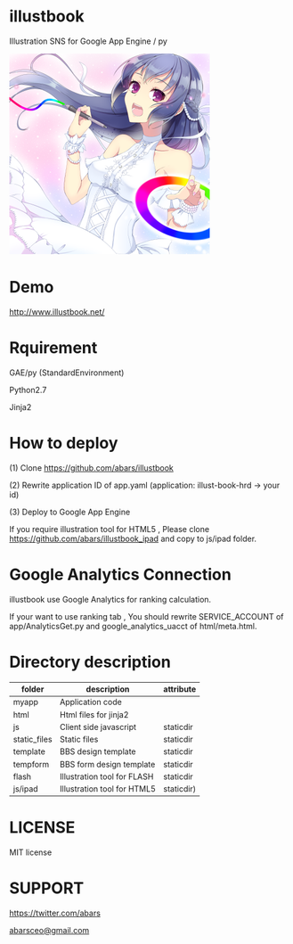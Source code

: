 # illustbook
Illustration SNS for Google App Engine / py

![illustbook logo](https://github.com/abars/illustbook/blob/master/static_files/banner_360b.png)

# Demo

http://www.illustbook.net/

# Rquirement

GAE/py (StandardEnvironment)

Python2.7

Jinja2

# How to deploy

(1) Clone https://github.com/abars/illustbook

(2) Rewrite application ID of app.yaml (application: illust-book-hrd -> your id)

(3) Deploy to Google App Engine

If you require illustration tool for HTML5 , Please clone https://github.com/abars/illustbook_ipad and copy to js/ipad folder.

# Google Analytics Connection

illustbook use Google Analytics for ranking calculation.

If your want to use ranking tab , You should rewrite SERVICE_ACCOUNT of app/AnalyticsGet.py and google_analytics_uacct of html/meta.html.

# Directory description

|folder|description|attribute|
|---|---|---|
|myapp|Application code||
|html|Html files for jinja2||
|js|Client side javascript|staticdir|
|static_files|Static files|staticdir|
|template|BBS design template|staticdir|
|tempform|BBS form design template|staticdir|
|flash|Illustration tool for FLASH|staticdir|
|js/ipad|Illustration tool for HTML5|staticdir)|

# LICENSE

MIT license

# SUPPORT

https://twitter.com/abars

abarsceo@gmail.com
